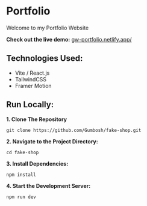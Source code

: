 # Portfolio
Welcome to my Portfolio Website

**Check out the live demo:** [gw-portfolio.netlify.app/](https://gw-portfolio.netlify.app/)

## Technologies Used:

- Vite / React.js
- TailwindCSS
- Framer Motion

## Run Locally:

**1. Clone The Repository**

```shell
git clone https://github.com/Gumbosh/fake-shop.git
```

**2. Navigate to the Project Directory:**

```shell
cd fake-shop
```

**3. Install Dependencies:**

```shell
npm install
```

**4. Start the Development Server:**

```shell
npm run dev
```
